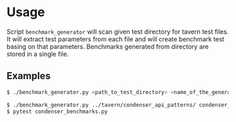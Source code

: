 # Usage

Script `benchmark_generator` will scan given test directory for tavern test files. It will extract
test parameters from each file and will create benchmark test basing on that parameters. Benchmarks generated
from directory are stored in a single file.


## Examples
```bash
$ ./benchmark_generator.py <path_to_test_directory> <name_of_the_generated_benchmark_file> <address_of_node_hivemind_to_be_tested>
```


```bash
$ ./benchmark_generator.py ../tavern/condenser_api_patterns/ condenser_benchmarks.py http://127.0.0.1:8080
$ pytest condenser_benchmarks.py 
```